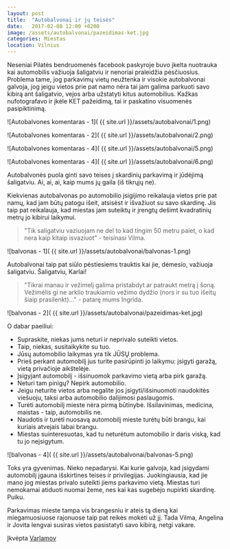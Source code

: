```yaml
---
layout: post
title:  "Autobalvonai ir jų teisės"
date:   2017-02-08 12:00 +0200
image: /assets/autobalvonai/pazeidimas-ket.jpg
categories: Miestas
location: Vilnius
---
```


Neseniai Pilatės bendruomenės facebook paskyroje buvo įkelta nuotrauka kai automobilis važiuoja šaligatviu ir
nenoriai praleidžia pėsčiuosius. Problema tame, jog parkavimų vietų neužtenka ir visokie autobalvonai galvoja, 
jog jeigu vietos prie pat namo nėra tai jam galima parkuoti savo kibirą ant šaligatvio, vejos arba 
užstatyti kitus automobilius. Kažkas nufotografavo ir įkėle KET pažeidimą, tai ir paskatino visuomenės pasipiktinimą.

![Autobalvones komentaras - 1]( {{ site.url }}/assets/autobalvonai/1.png)

![Autobalvones komentaras - 2]( {{ site.url }}/assets/autobalvonai/2.png)

![Autobalvones komentaras - 4]( {{ site.url }}/assets/autobalvonai/5.png)

![Autobalvones komentaras - 4]( {{ site.url }}/assets/autobalvonai/6.png)

Autobalvonės puola ginti savo teises į skardinių parkavimą ir jūdėjimą šaligatviu.
Ai, ai, ai, kaip mums jų gaila (iš tikrųjų ne).

Kiekvienas autobalvonas po automobilio įsigijimo reikalauja vietos prie pat namų, kad jam būtų patogu išeit, atsisėst ir
išvažiuot su savo skardinę. Jis taip pat reikalauja, kad miestas jam suteiktų ir įrengtų dešimt kvadratinių metrų jo
kibirui laikymui.

<blockquote>
    "Tik saligatviu vaziuojam ne del to kad tingim 50 metru paiet, o kad nera kaip kitaip isvaziuot" - teisinasi Vilma.
</blockquote>

![balvonas - 1]( {{ site.url }}/assets/autobalvonai/balvonas-1.png)

Autobalvonai taip pat siūlo pėstiesiems trauktis kai jie, dėmesio, važiuoja šaligatviu. Šaligatviu, Karlai!

<blockquote>
    "Tikrai manau ir vežimelį galima pristabdyt ar patraukt metrą į šoną. Vežimėlis gi ne arklio 
    traukiamio vežimo dydžio (nors ir su tuo išeitų šiaip prasilenkt)..." - patarę mums Ingrida.
</blockquote>

![balvonas - 2]( {{ site.url }}/assets/autobalvonai/pazeidimas-ket.jpg)

O dabar paeiliui:

* Supraskite, niekas jums neturi ir neprivalo suteikti vietos.
* Taip, niekas, susitaikykite su tuo.
* Jūsų automobilio laikymas yra tik JŪSŲ problema.
* Prieš perkant automobilį jus turite pasirūpinti jo laikymu: įsigyti garažą, vietą privačioje aikštelėje.
* Įsigyjant automobilį - išsinuomok parkavimo vietą arba pirk garažą.
* Neturi tam pinigų? Nepirk automobilio.
* Jeigu neturite vietos arba negalite jos įsigyti/išsinuomoti naudokitės viešuoju, taksi arba automobilio dalijimosi
paslaugomis.
* Turėti automobilį mieste nėra pirmą būtinybė. Išsilavinimas, medicina, maistas - taip, automobilis ne.
* Naudotis ir turėti nuosavą automobilį mieste turėtų būti brangu, kai kuriais atvejais labai brangu.
* Miestas suinteresuotas, kad tu neturėtum automobilio ir daris viską, kad tu jo neįsigytum.


![balvonas - 4]( {{ site.url }}/assets/autobalvonai/balvonas-5.png)

Toks yra gyvenimas. Nieko nepadarysi. Kai kurie galvoja, kad įsigydami automobilį įgauna išskirtines teises ir privilegijas.
Juokingiausia, kad jie mano jog miestas privalo suteikti jiems parkavimo vietą. Miestas turi nemokamai atiduoti nuomai
žeme, nes kai kas sugebėjo nupirkti skardinę. Puiku.

Parkavimas mieste tampa vis brangesniu ir ateis tą dieną kai miegamuosiuose rajonuose taip pat reikės mokėti už jį. Tada Vilma,
Angelina ir Jovita lengvai susiras vietos pasistatyti savo kibirą, netgi vakare.

<p class="smaller">Įkvėpta <a href="http://varlamov.ru/2226284.html"> Varlamov </a></p>






